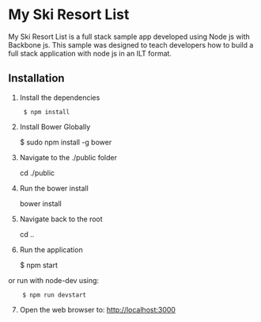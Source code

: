 My Ski Resort List
===================
My Ski Resort List is a full stack sample app developed using Node js with Backbone js.  This sample was
designed to teach developers how to build a full stack application with node js in an ILT format.

Installation
------------
1. Install the dependencies

        $ npm install
        
2. Install Bower Globally

	$ sudo npm install -g bower
	
3. Navigate to the ./public folder

	cd ./public
	
4. Run the bower install

	bower install        

5. Navigate back to the root

	cd ..

6. Run the application

	$ npm start

or run with node-dev using:

        $ npm run devstart

7. Open the web browser to: [http://localhost:3000](http://localhost:3000)
